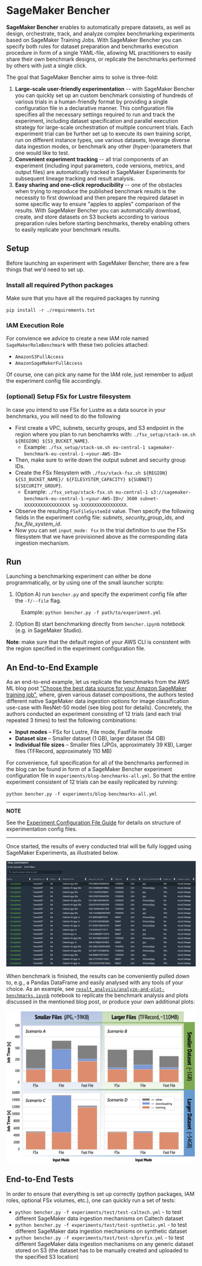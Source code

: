 # SageMaker Bencher

**SageMaker Bencher** enables to automatically prepare datasets, as well as design, orchestrate, track, and analyze complex benchmarking experiments based on SageMaker Training Jobs. With SageMaker Bencher you can specify both rules for dataset preparation and benchmarks execution procedure in form of a single YAML-file, allowing ML practitioners to easily share their own benchmark designs, or replicate the benchmarks performed by others with just a single click.

The goal that SageMaker Bencher aims to solve is three-fold:
1. **Large-scale user-friendly experimentation** -- with SageMaker Bencher you can quickly set up an custom benchmark consisting of hundreds of various trials in a human-friendly format by providing a single configuration file in a declarative manner. This configuration file specifies all the necessary settings required to run and track the experiment, including dataset specification and parallel execution strategy for large-scale orchestration of multiple concurrent trials. Each experiment trial can be further set up to execute its own training script, run on different instance types, use various datasets, leverage diverse data ingestion modes, or benchmark any other (hyper-)parameters that one would like to test.
2. **Convenient experiment tracking** -- all trial components of an experiment (including input parameters, code versions, metrics, and output files) are automatically tracked in SageMaker Experiments for subsequent lineage tracking and result analysis.
3. **Easy sharing and one-click reproducibility** -- one of the obstacles when trying to reproduce the published benchmark results is the necessity to first download and then prepare the required dataset in some specific way to ensure "apples to apples" comparison of the results.  With SageMaker Bencher you can automatically download, create, and store datasets on S3 buckets according to various preparation rules before starting benchmarks, thereby enabling others to easily replicate your benchmark results.

## Setup
Before launching an experiment with SageMaker Bencher, there are a few things that we'd need to set up.

### Install all required Python packages
Make sure that you have all the required packages by running

`pip install -r ./requirements.txt`  

### IAM Execution Role
For convience we advice to create a new IAM role named `SageMakerRoleBenchmark` with these two policies attached:
- `AmazonS3FullAccess`
- `AmazonSageMakerFullAccess`

Of course, one can pick any name for the IAM role, just remember to adjust the experiment config file accordingly.

### (optional) Setup FSx for Lustre filesystem
In case you intend to use FSx for Lustre as a data source in your benchmarks, you will need to do the following
 - First create a VPC, subnets, security groups, and S3 endpoint in the region where you plan to run benchamrks with: `./fsx_setup/stack-sm.sh ${REGION} ${S3_BUCKET_NAME}`.
   - Example: `./fsx_setup/stack-sm.sh eu-central-1 sagemaker-benchmark-eu-central-1-<your-AWS-ID>`
 - Then, make sure to write down the output subnet and security group IDs.  
 - Create the FSx filesystem with `./fsx/stack-fsx.sh ${REGION} ${S3_BUCKET_NAME}/ ${FILESYSTEM_CAPACITY} ${SUBNET} ${SECURITY_GROUP}`. 
   - Example: `./fsx_setup/stack-fsx.sh eu-central-1 s3://sagemaker-benchmark-eu-central-1-<your-AWS-ID>/ 3600 subnet-XXXXXXXXXXXXXXXXX sg-XXXXXXXXXXXXXXXXX`.
 - Observe the resulting `FSxFileSystemId` value. Then specify the following fields in the experiment config file:  *subnets*, *security_group_ids*, and *fsx_file_system_id*.    
 - Now you can set `input_mode: fsx` in the trial definition to use the FSx filesystem that we have provisioned above as the corresponding data ingestion mechanism. 

## Run
Launching a benchmarking experiment can either be done programmatically, or by using one of the small launcher scripts:

1. (Option A) run `bencher.py` and specify the experiment config file after the `-f/--file` flag. 

&nbsp;&nbsp;&nbsp;&nbsp;&nbsp;&nbsp;&nbsp;&nbsp;&nbsp; Example: `python bencher.py -f path/to/experiment.yml`

2. (Option B) start benchmarking directly from `bencher.ipynb` notebook (e.g. in SageMaker Studio).

**Note**: make sure that the default region of your AWS CLI is consistent with the region specified in the experiment configuration file.


## An End-to-End Example
As an end-to-end example, let us replicate the benchmarks from the AWS ML blog post ["Choose the best data source for your Amazon SageMaker training job"](https://aws.amazon.com/blogs/machine-learning/choose-the-best-data-source-for-your-amazon-sagemaker-training-job/), where, given various dataset compositions, the authors tested different native SageMaker data ingestion options for image classification use-case with ResNet-50 model (see blog post for details). Concretely, the authors conducted an experiment consisting of 12 trials (and each trial repeated 3 times) to test the following combinations:
- **Input modes** – FSx for Lustre, File mode, FastFile mode
- **Dataset size** – Smaller dataset (1 GB), larger dataset (54 GB)
- **Individual file sizes** – Smaller files (JPGs, approximately 39 KB), Larger files (TFRecord, approximately 110 MB)

For convenience, full specification for all of the benchmarks performed in the blog can be found in form of a SageMaker Bencher experiment configuration file in `experiments/blog-benchmarks-all.yml`. So that the entire experiment consistent of 12 trials can be easily replicated by running:

`python bencher.py -f experiments/blog-benchmarks-all.yml`

---
**NOTE**

See the [Experiment Configuration File Guide](doc/experiment_config.md) for details on structure of experimentation config files.

---


Once started, the results of every conducted trial will be fully logged using SageMaker Experiments, as illustrated below.

![SageMaker Experiment tracking](doc/sm_experiments.png)

When benchmark is finished, the results can be conveniently pulled down to, e.g., a Pandas DataFrame and easily analysed with any tools of your choice. As an example, see [`result_analysis/analyze-and-plot-benchmarks.ipynb`](result_analysis/analyze-and-plot-benchmarks.ipynb) notebook to replicate the benchmark analysis and plots discussed in the mentioned blog post, or produce your own additional plots:

![SageMaker Experiment tracking](doc/sm_analysis_blog.png)

## End-to-End Tests

In order to ensure that everything is set up correctly (python packages, IAM roles, optional FSx volumes, etc.), one can quickly run a set of tests:

- `python bencher.py -f experiments/test/test-caltech.yml` - to test different SageMaker data ingestion mechanisms on Caltech dataset
- `python bencher.py -f experiments/test/test-synthetic.yml` - to test different SageMaker data ingestion mechanisms on synthetic dataset
- `python bencher.py -f experiments/test/test-s3prefix.yml` - to test different SageMaker data ingestion mechanisms on any generic dataset stored on S3 (the dataset has to be manually created and uploaded to the specified S3 location)